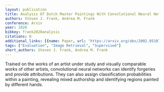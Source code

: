 ```yaml
---
layout: publication
title: Analysis Of Dutch Master Paintings With Convolutional Neural Networks
authors: Steven J. Frank, Andrea M. Frank
conference: Arxiv
year: 2020
bibkey: frank2020analysis
citations: 0
additional_links: [{name: Paper, url: 'https://arxiv.org/abs/2002.05107'}]
tags: ["Evaluation", "Image Retrieval", "Supervised"]
short_authors: Steven J. Frank, Andrea M. Frank
---
```

Trained on the works of an artist under study and visually comparable works
of other artists, convolutional neural networks can identify forgeries and
provide attributions. They can also assign classification probabilities within
a painting, revealing mixed authorship and identifying regions painted by
different hands.